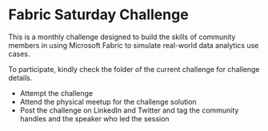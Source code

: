 # Fabric Saturday Challenge

This is a monthly challenge designed to build the skills of community members in using Microsoft Fabric to simulate real-world data analytics use cases.

To participate, kindly check the folder of the current challenge for challenge details. 

- Attempt the challenge
- Attend the physical meetup for the challenge solution
- Post the challenge on LinkedIn and Twitter and tag the community handles and the speaker who led the session
  
